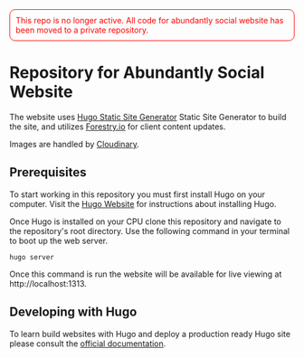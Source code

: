 <div style="padding: 10px; border: 1px solid red; border-radius: 10px; color: red">
This repo is no longer active. All code for abundantly social website has been moved to a private repository.
</div>

# Repository for Abundantly Social Website

The website uses [Hugo Static Site Generator](https://gohugo.io) Static Site Generator to build the site, and utilizes [Forestry.io](https://forestry.io) for client content updates.

Images are handled by [Cloudinary](https://cloudinary.com).

## Prerequisites

To start working in this repository you must first install Hugo on your computer. Visit the [Hugo Website](https://gohugo.io/getting-started/installing/) for instructions about installing Hugo.

Once Hugo is installed on your CPU clone this repository and navigate to the repository's root directory. Use the following command in your terminal to boot up the web server.

`hugo server`

Once this command is run the website will be available for live viewing at http://localhost:1313.

## Developing with Hugo

To learn build websites with Hugo and deploy a production ready Hugo site please consult the [official documentation](https://gohugo.io/documentation/).
